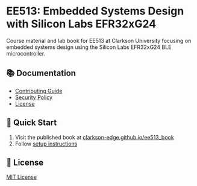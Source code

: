 # EE513: Embedded Systems Design with Silicon Labs EFR32xG24

Course material and lab book for EE513 at Clarkson University focusing on embedded systems design using the Silicon Labs EFR32xG24 BLE microcontroller.

## 📚 Documentation

- [Contributing Guide](CONTRIBUTING.md)
- [Security Policy](SECURITY.md)
- [License](LICENSE)

## 🚀 Quick Start

1. Visit the published book at [clarkson-edge.github.io/ee513_book](https://clarkson-edge.github.io/ee513_book)
2. Follow [setup instructions](https://clarkson-edge.github.io/ee513_book/contents/core/02-setup.html)

## 📝 License

[MIT License](LICENSE)
